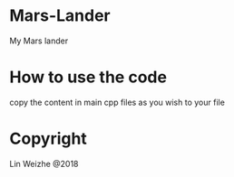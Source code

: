 # Mars-Lander
My Mars lander
# How to use the code
copy the content in main cpp files as you wish to your file
# Copyright
Lin Weizhe @2018
